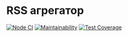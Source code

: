 # RSS агрегатор

[![Node CI](https://github.com/MrMeison/frontend-project-lvl3/workflows/Node%20CI/badge.svg)](https://github.com/MrMeison/frontend-project-lvl3/actions)
[![Maintainability](https://api.codeclimate.com/v1/badges/dd2c867788a6ff13e4c9/maintainability)](https://codeclimate.com/github/MrMeison/frontend-project-lvl3/maintainability)
[![Test Coverage](https://api.codeclimate.com/v1/badges/dd2c867788a6ff13e4c9/test_coverage)](https://codeclimate.com/github/MrMeison/frontend-project-lvl3/test_coverage)
